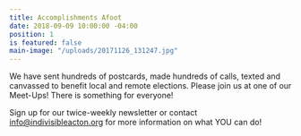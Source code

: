 ```yaml
---
title: Accomplishments Afoot
date: 2018-09-09 10:00:00 -04:00
position: 1
is featured: false
main-image: "/uploads/20171126_131247.jpg"
---
```


We have sent hundreds of postcards, made hundreds of calls,  texted and canvassed to benefit local and remote elections.  Please join us at one of our Meet-Ups!  There is something for everyone!

Sign up for our twice-weekly newsletter or contact info@indivisibleacton.org for more information on what YOU can do!